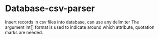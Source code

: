 # Database-csv-parser
Insert records in csv files into database, can use any delimiter 
The argument int[] format is used to indicate around which attribute, quotation marks are needed.
